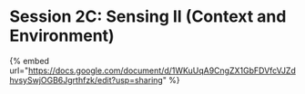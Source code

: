# Session 2C: Sensing II \(Context and Environment\)

{% embed url="https://docs.google.com/document/d/1WKuUqA9CngZX1GbFDVfcVJZdhvsySwjOGB6Jgrthfzk/edit?usp=sharing" %}



